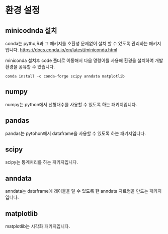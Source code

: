 # 환경 설정
## minicodnda 설치
conda는 pytho,R과 그 패키지를 호환성 문제없이 설치 할 수 있도록 관리하는 패키지 입니다.
https://docs.conda.io/en/latest/miniconda.html 

miniconda 설치후 code 폴더로 이동해서 다음 명령어를 사용해 환경을 설치하여 개발 환경을 공유할 수 있습니다.
```
conda install -c conda-forge scipy anndata matplotlib
```
## numpy
numpy는 python에서 선형대수를 사용할 수 있도록 하는 패키지입니다. 
## pandas 
pandas는 pytohon에서 dataframe을 사용할 수 있도록 하는 패키지입니다.
## scipy
scipy는 통계처리를 하는 패키지입니다. 
## anndata
anndata는 dataframe에 레이블을 달 수 있도록 한 anndata 자료형을 만드는 패키지입니다.
## matplotlib 
matplotlib는 시각화 패키지입니다.